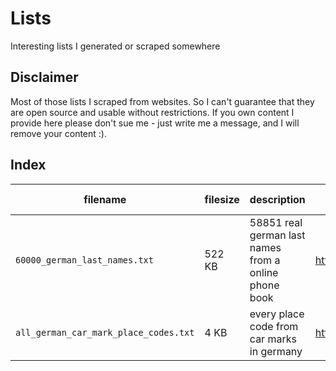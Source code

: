 # Lists
Interesting lists I generated or scraped somewhere

## Disclaimer
Most of those lists I scraped from websites. So I can't guarantee that they are open source and usable without
 restrictions. If you own content I provide here please don't sue me - just write me a message, and I will remove
 your content :).

## Index
|filename|filesize|description|source|access date|
|---|---|---|---|---|
|`60000_german_last_names.txt`|522 KB|58851 real german last names from a online phone book|https://www.dastelefonbuch.de/|12.06.2020|
|`all_german_car_mark_place_codes.txt`|4 KB|every place code from car marks in germany|https://www.fahrerbewertung.de/ortsliste|25.01.2021|

